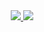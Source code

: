 <div  id = "badges" align = "center">
  <a href = "https://vk.com/i_am_fine_thank_you">
    <img src = "https://img.shields.io/badge/:badgeContent?logo=VK&logoColor=white&color=blue
">
  </a>

  <a href = "https://mail.google.com/mail/u/0/#inbox/FMfcgzGwHLmHPpVLXHjcGzHmBQntWVjt">
    <img src = "https://img.shields.io/badge/gmail">
  </a>
  
</div>
